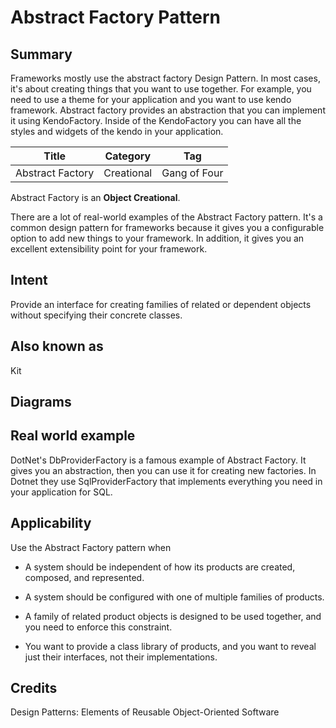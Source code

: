 # Abstract Factory Pattern

## Summary

Frameworks mostly use the abstract factory Design Pattern. In most cases, it's about creating things that you want to use together. For example, you need to use a theme for your application and you want to use kendo framework. Abstract factory provides an abstraction that you can implement it using KendoFactory. Inside of the KendoFactory you can have all the styles and widgets of the kendo in your application.

|      Title       |  Category  |     Tag      |
| :--------------: | :--------: | :----------: |
| Abstract Factory | Creational | Gang of Four |

Abstract Factory is an **Object Creational**.

There are a lot of real-world examples of the Abstract Factory pattern. It's a common design pattern for frameworks because it gives you a configurable option to add new things to your framework. In addition, it gives you an excellent extensibility point for your framework.

## Intent

Provide an interface for creating families of related or dependent objects without specifying their concrete classes.

## Also known as

Kit

## Diagrams

## Real world example

DotNet's DbProviderFactory is a famous example of Abstract Factory. It gives you an abstraction, then you can use it for creating new factories. In Dotnet they use SqlProviderFactory that implements everything you need in your application for SQL.

## Applicability

Use the Abstract Factory pattern when

* A system should be independent of how its products are created, composed, and represented.

* A system should be configured with one of multiple families of products.

* A family of related product objects is designed to be used together, and you need to enforce this constraint.

* You want to provide a class library of products, and you want to reveal just their interfaces, not their implementations.

## Credits

Design Patterns: Elements of Reusable Object-Oriented Software
